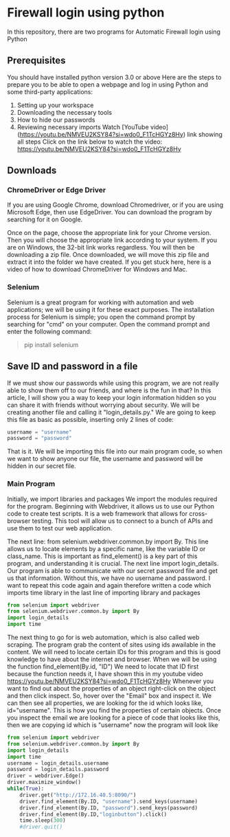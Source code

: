 # Firewall login using python
[//]: # (Python Script to Open Webpage and Login)
In this repository, there are two programs for Automatic Firewall login using Python 
## Prerequisites
You should have installed python version 3.0 or above 
Here are the steps to prepare you to be able to open a webpage and log in using Python and some third-party applications:

1. Setting up your workspace
2. Downloading the necessary tools
3. How to hide our passwords
4. Reviewing necessary imports
Watch
[YouTube video] (https://youtu.be/NMVEU2KSY84?si=wdo0_F1TcHGYz8Hy) link showing all steps Click on the link below to watch the video: https://youtu.be/NMVEU2KSY84?si=wdo0_F1TcHGYz8Hy

## Downloads

### ChromeDriver or Edge Driver
If you are using Google Chrome, download Chromedriver, or if you are using Microsoft Edge, then use EdgeDriver. You can download the program by searching for it on Google.

Once on the page, choose the appropriate link for your Chrome version. Then you will choose the appropriate link according to your system. If you are on Windows, the 32-bit link works regardless. You will then be downloading a zip file. Once downloaded, we will move this zip file and extract it into the folder we have created. If you get stuck here, here is a video of how to download ChromeDriver for Windows and Mac.

### Selenium
Selenium is a great program for working with automation and web applications; we will be using it for these exact purposes. The installation process for Selenium is simple; you open the command prompt by searching for "cmd" on your computer. Open the command prompt and enter the following command:
> pip install selenium 
## Save ID and password in a file
If we must show our passwords while using this program, we are not really able to show them off to our friends, and where is the fun in that? In this article, I will show you a way to keep your login information hidden so you can share it with friends without worrying about security. We will be creating another file and calling it "login_details.py." We are going to keep this file as basic as possible, inserting only 2 lines of code:

```python
username = "username"
password = "password"
```
That is it. We will be importing this file into our main program code, so when we want to show anyone our file, the username and password will be hidden in our secret file.
### Main Program
Initially, we import libraries and packages
We import the modules required for the program. Beginning with Webdriver, it allows us to use our Python code to create test scripts. It is a web framework that allows for cross-browser testing. This tool will allow us to connect to a bunch of APIs and use them to test our web application.

The next line: from selenium.webdriver.common.by import By. This line allows us to locate elements by a specific name, like the variable ID or class_name. This is important as find_element() is a key part of this program, and understanding it is crucial.
The next line import login_details. Our program is able to communicate with our secret password file and get us that information. Without this, we have no username and password.
I want to repeat this code again and again therefore written a code which imports time library in the last line of importing library and packages
```python
from selenium import webdriver
from selenium.webdriver.common.by import By
import login_details
import time
```
The next thing to go for is web automation, which is also called web scraping. The program grab the content of sites using ids awailable in the content. 
We will need to locate certain IDs for this program and this is good knowledge to have about the internet and browser. 
When we will be using the function find_element(By.id, "ID") We need to locate that ID first because the function needs it,
I have shown this in my youtube video https://youtu.be/NMVEU2KSY84?si=wdo0_F1TcHGYz8Hy
Whenever you want to find out about the properties of an object right-click on the object and then click inspect. 
So, hover over the "Email" box and inspect it. We can then see all properties, we are looking for the id which looks like, id="username". 
This is how you find the properties of certain objects. 
Once you inspect the email we are looking for a piece of code that looks like this, then we are copying id which is "username"
now the program will look like

```python
from selenium import webdriver
from selenium.webdriver.common.by import By
import login_details
import time
username = login_details.username
password = login_details.password
driver = webdriver.Edge()
driver.maximize_window()
while(True):
    driver.get("http://172.16.40.5:8090/")
    driver.find_element(By.ID, "username").send_keys(username)
    driver.find_element(By.ID, "password").send_keys(password)
    driver.find_element(By.ID,"loginbutton").click()
    time.sleep(300)
    #driver.quit()
```
